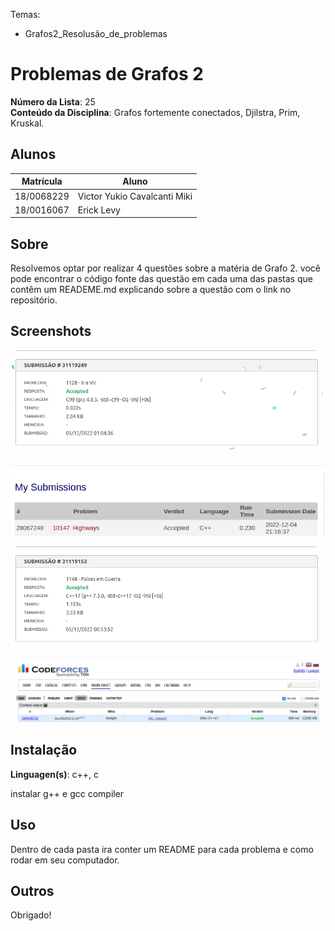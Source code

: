 Temas:
 - Grafos2_Resolusão_de_problemas

# Problemas de Grafos 2

**Número da Lista**: 25<br>
**Conteúdo da Disciplina**: Grafos fortemente conectados, Djilstra, Prim, Kruskal.<br>

## Alunos
|Matrícula | Aluno |
| -- | -- |
| 18/0068229  |  Victor Yukio Cavalcanti Miki |
| 18/0016067  |  Erick Levy |

## Sobre 
Resolvemos optar por realizar 4 questões sobre a matéria de Grafo 2. você pode encontrar o código fonte das questão em cada uma das pastas que contêm um READEME.md explicando sobre a questão com o link no repositório.

## Screenshots

![Problema_1](./assets/problema_1.png)

![Problema_2](./assets/problema_2.png)

![Problema_3](./assets/problema_3.png)

![Problema_4](./assets/problema_4.png)

## Instalação 
**Linguagen(s)**: c++, c <br>

instalar g++ e gcc compiler

## Uso 
Dentro de cada pasta ira conter um README para cada problema e como rodar em seu computador.

## Outros 
Obrigado!





